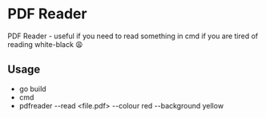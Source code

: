 # PDF Reader

PDF Reader - useful if you need to read something in cmd if you are tired of reading white-black :weary:


## Usage
- go build 
- cmd 
- pdfreader --read <file.pdf> --colour red --background yellow
